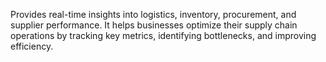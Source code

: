 Provides real-time insights into logistics, inventory, procurement, and supplier performance. It helps businesses optimize their supply chain operations by tracking key metrics, identifying bottlenecks, and improving efficiency.
